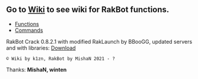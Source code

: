 ## Go to **[Wiki](https://github.com/k1zn/RakBot/wiki/)** to see wiki for **RakBot functions**.

* [Functions](https://github.com/k1zn/RakBot/wiki/%D0%A4%D1%83%D0%BD%D0%BA%D1%86%D0%B8%D0%B8)
* [Commands](https://github.com/k1zn/RakBot/wiki/%D0%9A%D0%BE%D0%BC%D0%B0%D0%BD%D0%B4%D1%8B)

RakBot Crack 0.8.2.1 with modified RakLaunch by BBooGG, updated servers and with libraries: [Download](https://files.kizn.fun/RakBot-0.8.2.1.exe)

` © Wiki by k1zn, RakBot by MishaN 2021 - ? `

Thanks: **MishaN, winten**
